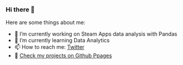 ### Hi there 👋

Here are some things about me:
- 🔭 I’m currently working on Steam Apps data analysis with Pandas
- 🌱 I’m currently learning Data Analytics
- 📫 How to reach me:  [Twitter](https://twitter.com/ilkarius)
- 🤔 [Check my projects on Github Ppages](https://ilkar399.github.io)
